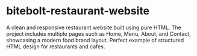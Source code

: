 # bitebolt-restaurant-website
A clean and responsive restaurant website built using pure HTML. The project includes multiple pages such as Home, Menu, About, and Contact, showcasing a modern food brand layout. Perfect example of structured HTML design for restaurants and cafes.
